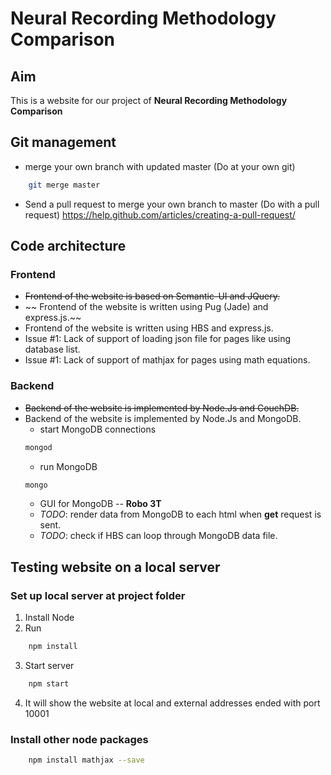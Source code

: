 # Neural Recording Methodology Comparison

## Aim
This is a website for our project of __Neural Recording Methodology Comparison__


## Git management
* merge your own branch with updated master (Do at your own git)
```bash
    git merge master
```
* Send a pull request to merge your own branch to master (Do with a pull request)
https://help.github.com/articles/creating-a-pull-request/


## Code architecture
### Frontend
* ~~Frontend of the website is based on Semantic-UI and JQuery.~~
* ~~ Frontend of the website is written using Pug (Jade) and express.js.~~
* Frontend of the website is written using HBS and express.js.
* Issue #1: Lack of support of loading json file for pages like using database list.
* Issue #1: Lack of support of mathjax for pages using math equations.

### Backend
* ~~Backend of the website is implemented by Node.Js and CouchDB.~~
* Backend of the website is implemented by Node.Js and MongoDB.
    * start MongoDB connections
    ```bash
    mongod
    ```
    * run MongoDB
    ```bash
    mongo
    ```
    * GUI for MongoDB -- __Robo 3T__
    * _TODO_: render data from MongoDB to each html when __get__ request is sent.
    * _TODO_: check if HBS can loop through MongoDB data file.

## Testing website on a local server

### Set up local server at project folder
1. Install Node
2. Run
```bash
    npm install
```
3. Start server
```bash
    npm start
```
4. It will show the website at local and external addresses ended with port 10001

### Install other node packages

```bash
    npm install mathjax --save
```
